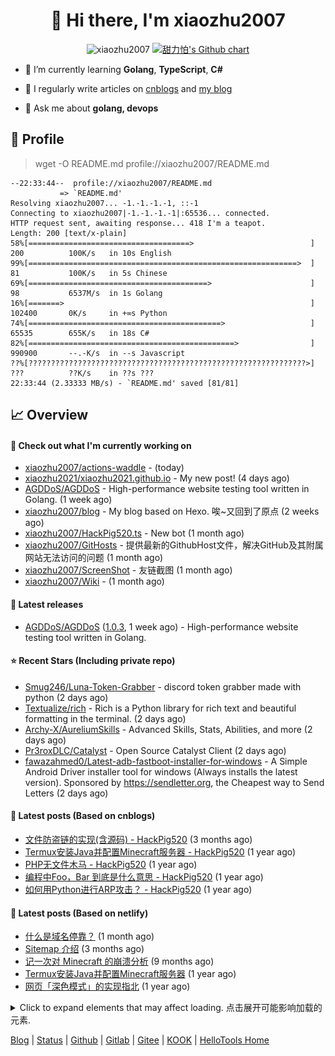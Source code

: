 <h1 align="center"> 👋 Hi there, I'm xiaozhu2007</h1>
<p align="center">
  <img src="https://gpvc.arturio.dev/xiaozhu2007" alt="xiaozhu2007" />
  <a href="https://github.com/xiaozhu2007">
    <img src="https://ghchart.rshah.org/xiaozhu2007" alt="甜力怕's Github chart" />
  </a>
</p>

- 🌱 I’m currently learning **Golang**, **TypeScript**, **C#**

- 📝 I regularly write articles on [cnblogs](https://www.cnblogs.com/xiaozhu2020/) and [my blog](https://xiaozhu2007.netlify.app/)

- 💬 Ask me about **golang, devops**

## 📄 Profile

> wget -O README.md profile://xiaozhu2007/README.md
```
--22:33:44--  profile://xiaozhu2007/README.md
           => `README.md'
Resolving xiaozhu2007... -1.-1.-1.-1, ::-1
Connecting to xiaozhu2007|-1.-1.-1.-1|:65536... connected.
HTTP request sent, awaiting response... 418 I'm a teapot.
Length: 200 [text/x-plain]
58%[====================================>                          ] 200          100K/s   in 10s English
99%[============================================================>  ] 81           100K/s   in 5s Chinese
69%[========================================>                      ] 98           6537M/s  in 1s Golang
16%[=======>                                                       ] 102400       0K/s     in +∞s Python
74%[===========================================>                   ] 65535        655K/s   in 18s C#
82%[==============================================>                ] 990900       --.-K/s  in --s Javascript
??%[??????????????????????????????????????????????????????????????>] ???          ??K/s    in ??s ???
22:33:44 (2.33333 MB/s) - `README.md' saved [81/81]
```

## 📈 Overview

#### 👷 Check out what I'm currently working on

- [xiaozhu2007/actions-waddle](https://github.com/xiaozhu2007/actions-waddle) -  (today)
- [xiaozhu2021/xiaozhu2021.github.io](https://github.com/xiaozhu2021/xiaozhu2021.github.io) - My new post! (4 days ago)
- [AGDDoS/AGDDoS](https://github.com/AGDDoS/AGDDoS) - High-performance website testing tool written in Golang. (1 week ago)
- [xiaozhu2007/blog](https://github.com/xiaozhu2007/blog) - My blog based on Hexo. 唉~又回到了原点 (2 weeks ago)
- [xiaozhu2007/HackPig520.ts](https://github.com/xiaozhu2007/HackPig520.ts) - New bot (1 month ago)
- [xiaozhu2007/GitHosts](https://github.com/xiaozhu2007/GitHosts) - 提供最新的GithubHost文件，解决GitHub及其附属网站无法访问的问题 (1 month ago)
- [xiaozhu2007/ScreenShot](https://github.com/xiaozhu2007/ScreenShot) - 友链截图 (1 month ago)
- [xiaozhu2007/Wiki](https://github.com/xiaozhu2007/Wiki) -  (1 month ago)

#### 🔭 Latest releases

- [AGDDoS/AGDDoS](https://github.com/AGDDoS/AGDDoS) ([1.0.3](https://github.com/AGDDoS/AGDDoS/releases/tag/1.0.3), 1 week ago) - High-performance website testing tool written in Golang.

#### ⭐ Recent Stars (Including **private** repo)

- [Smug246/Luna-Token-Grabber](https://github.com/Smug246/Luna-Token-Grabber) -  discord token grabber made with python (2 days ago)
- [Textualize/rich](https://github.com/Textualize/rich) - Rich is a Python library for rich text and beautiful formatting in the terminal. (2 days ago)
- [Archy-X/AureliumSkills](https://github.com/Archy-X/AureliumSkills) - Advanced Skills, Stats, Abilities, and more (2 days ago)
- [Pr3roxDLC/Catalyst](https://github.com/Pr3roxDLC/Catalyst) - Open Source Catalyst  Client (2 days ago)
- [fawazahmed0/Latest-adb-fastboot-installer-for-windows](https://github.com/fawazahmed0/Latest-adb-fastboot-installer-for-windows) - A Simple Android Driver installer tool for windows (Always installs the latest version). Sponsored by https://sendletter.org, the Cheapest way to Send Letters (2 days ago)

#### 📰 Latest posts (Based on cnblogs)
- [文件防盗链的实现(含源码) - HackPig520](https://www.cnblogs.com/xiaozhu2020/p/16368726.html) (3 months ago)
- [Termux安装Java并配置Minecraft服务器 - HackPig520](https://www.cnblogs.com/xiaozhu2020/p/termux-java-and-minecraft_server.html) (1 year ago)
- [PHP无文件木马 - HackPig520](https://www.cnblogs.com/xiaozhu2020/p/php-nofile_webshell-1.html) (1 year ago)
- [编程中Foo，Bar 到底是什么意思 - HackPig520](https://www.cnblogs.com/xiaozhu2020/p/what-is-foobar.html) (1 year ago)
- [如何用Python进行ARP攻击？ - HackPig520](https://www.cnblogs.com/xiaozhu2020/p/python-arp.html) (1 year ago)

#### 📰 Latest posts (Based on netlify)
- [什么是域名停靠？](https://xiaozhu2007.netlify.app/posts/about-parking.html) (1 month ago)
- [Sitemap 介绍](https://xiaozhu2007.netlify.app/posts/Sitemap%E4%BB%8B%E7%BB%8D.html) (3 months ago)
- [记一次对 Minecraft 的崩溃分析](https://xiaozhu2007.netlify.app/posts/Minecraft%E5%B4%A9%E6%BA%83%E6%8A%A5%E5%91%8A.html) (9 months ago)
- [Termux安装Java并配置Minecraft服务器](https://xiaozhu2007.netlify.app/posts/Termux%E9%85%8D%E7%BD%AEMinecraft%E6%9C%8D%E5%8A%A1%E5%99%A8.html) (1 year ago)
- [网页「深色模式」的实现指北](https://xiaozhu2007.netlify.app/posts/%E6%B7%B1%E8%89%B2%E6%A8%A1%E5%BC%8F%E6%8C%87%E5%8C%97.html) (1 year ago)


<details>
  <summary>Click to expand elements that may affect loading. 点击展开可能影响加载的元素.</summary>

[![甜力怕's GitHub stats](https://github-readme-stats.vercel.app/api?username=xiaozhu2007&repo=hexo&locale=cn&count_private=true)](https://xiaozhu2007.github.io/)
[![Top Langs](https://github-readme-stats.vercel.app/api/top-langs/?username=xiaozhu2007)](https://github.com/xiaozhu2007)

#### 📫 Find me here
[![](https://img.shields.io/badge/-Blog-4fc08d?style=flat-square&logo=vue.js&logoColor=white)](https://www.cnblogs.com/xiaozhu2020/)
[![](https://img.shields.io/badge/-Email-D14836?style=flat-square&logo=gmail&logoColor=white)](mailto:lz19986912007@163.com)
[![](https://img.shields.io/badge/QQ-faaf08?style=flat-square&logo=tencent-qq&logoColor=000000)](http://wpa.qq.com/msgrd?v=3&uin=3356136957&site=qq&menu=yes)
![](https://img.shields.io/badge/HackPig520-C160?style=flat-square&logo=wechat&logoColor=white)

#### 🛠 Platform & Tools
[![](https://img.shields.io/badge/Windows-10-2376bc?style=flat-square&logo=windows&logoColor=ffffff)](https://www.microsoft.com/windows/get-windows-10) [![](https://img.shields.io/badge/IDE-Visual%20Studio%20Code-blue?style=flat-square&logo=visual-studio-code&logoColor=ffffff)](https://code.visualstudio.com/)
[![](https://img.shields.io/badge/-HTML5-E34F26?style=flat-square&logo=html5&logoColor=white)](https://html.spec.whatwg.org/)
[![](https://img.shields.io/badge/-JavaScript-f7e018?style=flat-square&logo=javascript&logoColor=white)](https://www.ecma-international.org/)
[![](https://img.shields.io/badge/-TypeScript-3178c6?style=flat-square&logo=typescript&logoColor=white)](https://www.typescriptlang.org/)
[![](https://img.shields.io/badge/-Git-f05032?style=flat-square&logo=git&logoColor=white)](https://git-scm.com/)
[![](https://img.shields.io/badge/-Vue.js-4fc08d?style=flat-square&logo=vue.js&logoColor=ffffff)](https://vuejs.org/)
[![](https://img.shields.io/badge/-Node.js-43853d?style=flat-square&logo=node.js&logoColor=ffffff)](https://nodejs.org/)
[![](https://img.shields.io/badge/-Nuxt.js-00C58E?style=flat-square&logo=nuxt.js&logoColor=white)](https://nuxtjs.org/)

#### :heart: **Github Metrics**
<img src="/github-metrics.svg" alt="Metrics" width="100%">

#### :star: Pinned Repo(s)

[![Pinned_GitHosts](https://github-readme-stats.vercel.app/api/pin/?username=xiaozhu2007&repo=GitHosts&show_owner=true)](https://github.com/xiaozhu2007/GitHosts)
[![Pinned_X-Status](https://github-readme-stats.vercel.app/api/pin/?username=xiaozhu2007&repo=X-Status&show_owner=true)](https://github.com/xiaozhu2007/X-Status)
[![javascript-tennis](https://github-readme-stats.vercel.app/api/pin/?username=xiaozhu2021&repo=javascript-tetris&show_owner=true)](https://github.com/xiaozhu2021/javascript-tetris)
[![javascript-pong](https://github-readme-stats.vercel.app/api/pin/?username=xiaozhu2021&repo=javascript-pong&show_owner=true)](https://github.com/xiaozhu2021/javascript-pong)

</details>

[Blog](https://xiaozhu2007.netlify.app/) | [Status](https://hellotools.statuspage.io/) | [Github](https://github.com/xiaozhu2007) | [Gitlab](https://gitlab.com/xiaozhu2007) | [Gitee](https://gitee.com/xiaozhu2007) | [KOOK](https://kook.top/) | [HelloTools Home](https://hellotools.netlify.app/)
